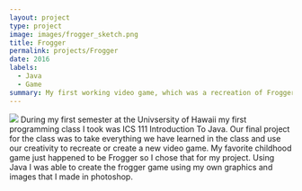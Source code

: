 ```yaml
---
layout: project
type: project
image: images/frogger_sketch.png
title: Frogger
permalink: projects/Frogger
date: 2016
labels:
  - Java
  - Game
summary: My first working video game, which was a recreation of Frogger made in my ICS 111 class.
---
```


<img class="ui image" src="{{ site.baseurl }}/images/frogger_sketch.png">
During my first semester at the Univsersity of Hawaii my first programming class I took was ICS 111 Introduction To Java. Our final project for the class was to take everything we have learned in the class and use our creativity to recreate or create a new video game. My favorite childhood game just happened to be Frogger so I chose that for my project. Using Java I was able to create the frogger game using my own graphics and images that I made in photoshop.
